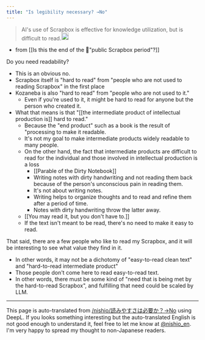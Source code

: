 ```yaml
---
title: "Is legibility necessary? →No"
---
```



> AI's use of Scrapbox is effective for knowledge utilization, but is difficult to read.<img src='https://scrapbox.io/api/pages/nishio-en/omni/icon' alt='omni.icon' height="19.5"/>
- from  [[Is this the end of the 🤖"public Scrapbox period"?]]

Do you need readability?
- This is an obvious no.
- Scrapbox itself is "hard to read" from "people who are not used to reading Scrapbox" in the first place
- Kozaneba is also "hard to read" from "people who are not used to it."
    - Even if you're used to it, it might be hard to read for anyone but the person who created it.
- What that means is that "[[the intermediate product of intellectual production is]] hard to read."
    - Because the "end product" such as a book is the result of "processing to make it readable.
    - It's not my goal to make intermediate products widely readable to many people.
    - On the other hand, the fact that intermediate products are difficult to read for the individual and those involved in intellectual production is a loss
        - [[Parable of the Dirty Notebook]]
        - Writing notes with dirty handwriting and not reading them back because of the person's unconscious pain in reading them.
        - It's not about writing notes.
        - Writing helps to organize thoughts and to read and refine them after a period of time.
        - Notes with dirty handwriting throw the latter away.
    - [[You may read it, but you don't have to.]]
    - If the text isn't meant to be read, there's no need to make it easy to read.

That said, there are a few people who like to read my Scrapbox, and it will be interesting to see what value they find in it.
- In other words, it may not be a dichotomy of "easy-to-read clean text" and "hard-to-read intermediate product"
- Those people don't come here to read easy-to-read text.
- In other words, there must be some kind of "need that is being met by the hard-to-read Scrapbox", and fulfilling that need could be scaled by LLM.

---
This page is auto-translated from [/nishio/読みやすさは必要か？→No](https://scrapbox.io/nishio/読みやすさは必要か？→No) using DeepL. If you looks something interesting but the auto-translated English is not good enough to understand it, feel free to let me know at [@nishio_en](https://twitter.com/nishio_en). I'm very happy to spread my thought to non-Japanese readers.